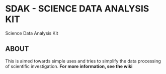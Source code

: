 # SDAK - SCIENCE DATA ANALYSIS KIT
Science Data Analysis Kit

## ABOUT

This is aimed towards simple uses and tries to simplify the data processing of scientific investigation.
**For more information, see the wiki**
